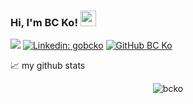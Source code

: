 ### Hi, I'm BC Ko! <img src="https://media.giphy.com/media/hvRJCLFzcasrR4ia7z/giphy.gif" width="25px">

![](https://visitor-badge.glitch.me/badge?page_id=bcko.bcko)
[![Linkedin: gobcko](https://img.shields.io/badge/-gobcko-blue?style=flat-square&logo=Linkedin&logoColor=white&link=https://www.linkedin.com/in/gobcko/)](https://www.linkedin.com/in/gobcko/)
[![GitHub BC Ko](https://img.shields.io/github/followers/bcko?label=follow&style=social)](https://github.com/bcko)



📈 my github stats

<p align="center"> <img src="https://github-readme-stats.vercel.app/api?username=bcko&show_icons=true&theme=gotham" alt="bcko" />
